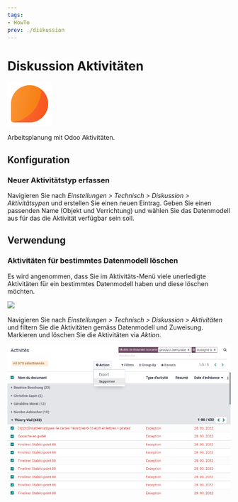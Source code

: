 ```yaml
---
tags:
- HowTo
prev: ./diskussion
---
```

# Diskussion Aktivitäten
![icons_odoo_mail](assets/icons_odoo_mail.png)

Arbeitsplanung mit Odoo Aktivitäten.

## Konfiguration

### Neuer Aktivitätstyp erfassen

Navigieren Sie nach *Einstellungen > Technisch > Diskussion > Aktivitätsypen* und erstellen Sie einen neuen Eintrag. Geben Sie einen passenden Name (Objekt und Verrichtung) und wählen Sie das Datenmodell aus für das die Aktivität verfügbar sein soll.

## Verwendung

### Aktivitäten für bestimmtes Datenmodell löschen

Es wird angenommen, dass Sie im Aktivitäts-Menü viele unerledigte Aktivitäten für ein bestimmtes Datenmodell haben und diese löschen möchten.

![](assets/Diskussion%20Aktivitäten%20Benachrichtigung.png)

Navigieren Sie nach *Einstellungen > Technisch > Diskussion > Aktivitäten* und filtern Sie die Aktivitäten gemäss Datenmodell und Zuweisung. Markieren und löschen Sie die Aktivitäten via *Aktion*.

![](assets/Diskussion%20Aktivitäten%20Löschen.png)